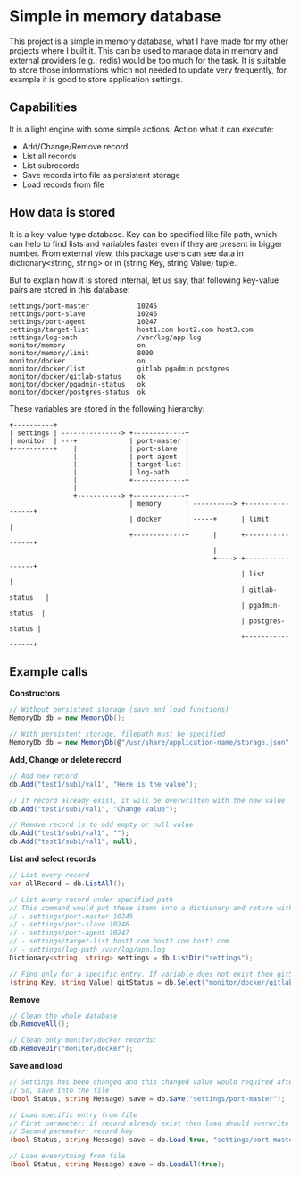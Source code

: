 # Simple in memory database 

This project is a simple in memory database, what I have made for my other projects where I built it. This can be used to manage data in memory and external providers (e.g.: redis) would be too much for the task. It is suitable to store those informations which not needed to update very frequently, for example it is good to store application settings.

## Capabilities

It is a light engine with some simple actions. Action what it can execute:
- Add/Change/Remove record
- List all records
- List subrecords
- Save records into file as persistent storage
- Load records from file

## How data is stored

It is a key-value type database. Key can be specified like file path, which can help to find lists and variables faster even if they are present in bigger number. From external view, this package users can see data in dictionary<string, string> or in (string Key, string Value) tuple.

But to explain how it is stored internal, let us say, that following key-value pairs are stored in this database:
```
settings/port-master            10245
settings/port-slave             10246
settings/port-agent             10247
settings/target-list            host1.com host2.com host3.com
settings/log-path               /var/log/app.log
monitor/memory                  on
monitor/memory/limit            8000
monitor/docker                  on
monitor/docker/list             gitlab pgadmin postgres
monitor/docker/gitlab-status    ok
monitor/docker/pgadmin-status   ok
monitor/docker/postgres-status  ok
```
These variables are stored in the following hierarchy:
```
+----------+
| settings | ---------------> +-------------+
| monitor  | ---+             | port-master |
+----------+    |             | port-slave  |
                |             | port-agent  |
                |             | target-list |
                |             | log-path    |
                |             +-------------+
                |
                +-----------> +-------------+
                              | memory      | ----------> +-----------------+
                              | docker      | -----+      | limit           |
                              +-------------+      |      +-----------------+
                                                   |
                                                   +----> +-----------------+
                                                          | list            |
                                                          | gitlab-status   |
                                                          | pgadmin-status  |
                                                          | postgres-status |
                                                          +-----------------+
```

## Example calls

**Constructors**
```cs
// Without persistent storage (save and load functions)
MemoryDb db = new MemoryDb();

// With persistent storage, filepath must be specified
MemoryDb db = new MemoryDb(@"/usr/share/application-name/storage.json");
```

**Add, Change or delete record**
```cs
// Add new record
db.Add("test1/sub1/val1", "Here is the value");

// If record already exist, it will be overwritten with the new value
db.Add("test1/sub1/val1", "Change value");

// Remove record is to add empty or null value
db.Add("test1/sub1/val1", "");
db.Add("test1/sub1/val1", null);
```

**List and select records**
```cs
// List every record
var allRecord = db.ListAll();

// List every record under specified path
// This command would put these items into a dictionary and return with it:
// - settings/port-master 10245
// - settings/port-slave 10246
// - settings/port-agent 10247
// - settings/target-list host1.com host2.com host3.com
// - settings/log-path /var/log/app.log
Dictionary<string, string> settings = db.ListDir("settings");

// Find only for a specific entry. If variable does not exist then gitStatus.Value is null
(string Key, string Value) gitStatus = db.Select("monitor/docker/gitlab-status");
```

**Remove**
```cs
// Clean the whole database
db.RemoveAll();

// Clean only monitor/docker records:
db.RemoveDir("monitor/docker");
```

**Save and load**
```cs
// Settings has been changed and this changed value would required after a restart too
// So, save into the file
(bool Status, string Message) save = db.Save("settings/port-master");

// Load specific entry from file
// First parameter: if record already exist then load should overwrite it?
// Second paramater: record key
(bool Status, string Message) save = db.Load(true, "settings/port-master");

// Load eveerything from file
(bool Status, string Message) save = db.LoadAll(true);
```

